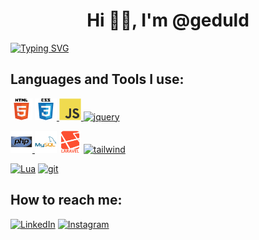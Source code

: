<h1 align="center">Hi 👋🏻, I'm @geduld</h1>

<a href="https://git.io/typing-svg"><img src="https://readme-typing-svg.herokuapp.com?font=Fira+Code&pause=1000&color=3B8EF7&width=435&lines=Welcome+to+my+profile!;I'm+a+PHP+developer;and+a+FiveM+hobbyist" alt="Typing SVG" /></a>


<h2> Languages and Tools I use:</h2>

<p>
<a href="https://www.w3.org/html/" target="_blank" rel="noreferrer"> <img src="https://raw.githubusercontent.com/devicons/devicon/master/icons/html5/html5-original-wordmark.svg" alt="html5" width="35" height="35"/></a>
<a href="https://www.w3schools.com/css/" target="_blank" rel="noreferrer"> <img src="https://raw.githubusercontent.com/devicons/devicon/master/icons/css3/css3-original-wordmark.svg" alt="css3" width="35" height="35"/> </a> 
<a href="https://developer.mozilla.org/en-US/docs/Web/JavaScript" target="_blank" rel="noreferrer"> <img src="https://raw.githubusercontent.com/devicons/devicon/master/icons/javascript/javascript-original.svg" alt="javascript" width="35" height="35"/> </a>
<a href="https://jquery.com" target="_blank" rel="noreferrer"><img src="https://cdn.jsdelivr.net/gh/devicons/devicon/icons/jquery/jquery-original-wordmark.svg" alt="jquery" width="35" height="35" /></a>
</p><p>
<a href="https://www.php.net" target="_blank" rel="noreferrer"> <img src="https://raw.githubusercontent.com/devicons/devicon/master/icons/php/php-original.svg" alt="php" width="35" height="35"/> </a> 
<a href="https://www.mysql.com/" target="_blank" rel="noreferrer"><img src="https://raw.githubusercontent.com/devicons/devicon/master/icons/mysql/mysql-original-wordmark.svg" alt="mysql" width="35" height="35"/></a>
<a href="https://laravel.com/" target="_blank" rel="noreferrer"> <img src="https://raw.githubusercontent.com/devicons/devicon/master/icons/laravel/laravel-plain-wordmark.svg" alt="laravel" width="35" height="35"/></a>
<a href="https://tailwindcss.com/" target="_blank" rel="noreferrer"><img src="https://www.vectorlogo.zone/logos/tailwindcss/tailwindcss-icon.svg" alt="tailwind" width="35" height="35"/> </a> 
</p><p> 
<a href="https://www.lua.org/" target="_blank" rel="noreferrer"><a href="https://lua.org/" target="_blank" rel="noreferrer"><img src="https://cdn.jsdelivr.net/gh/devicons/devicon/icons/lua/lua-original-wordmark.svg" alt="Lua" width="35" height="35"/></a>
<a href="https://git-scm.com/" target="_blank" rel="noreferrer"><img src="https://www.vectorlogo.zone/logos/git-scm/git-scm-icon.svg" alt="git" width="35" height="35"/> </a>
</p>

<h2>How to reach me:</h2>

<p>
<a href="https://www.linkedin.com/in/yonniekauwenberg"><img alt="LinkedIn" title="LinkedIn" height="35" width="90" src="https://img.shields.io/badge/LinkedIn-0077B5?style=for-the-badge&logo=linkedin&logoColor=white"></a>
<a href="https://www.instagram.com/deskundige"><img alt="Instagram" title="Instagram" height="35" width="90" src="https://img.shields.io/badge/Instagram-E4405F?style=for-the-badge&logo=instagram&logoColor=white"></a>
</p>

<h2></h2>
          
            
          
          


